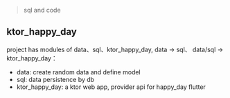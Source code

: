 > sql and code

## ktor_happy_day 

project has modules of data、sql、ktor_happy_day, data -> sql、 data/sql -> ktor_happy_day：
- data: create random data and define model
- sql: data persistence by db
- ktor_happy_day: a ktor web app, provider api for happy_day flutter
